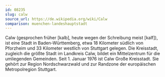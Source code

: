 ```yaml
---
id: 08235
slug: calw
source_url: https://de.wikipedia.org/wiki/Calw
comparison: muenchen-landeshauptstadt
---
```


Calw (gesprochen früher [kalb], heute wegen der Schreibung meist [kalf]), ist eine Stadt in Baden-Württemberg, etwa 18 Kilometer südlich von Pforzheim und 33 Kilometer westlich von Stuttgart gelegen. Die Kreisstadt, zugleich die größte Stadt im Landkreis Calw, bildet ein Mittelzentrum für die umliegenden Gemeinden. Seit 1. Januar 1976 ist Calw Große Kreisstadt. Sie gehört zur Region Nordschwarzwald und zur Randzone der europäischen Metropolregion Stuttgart.

